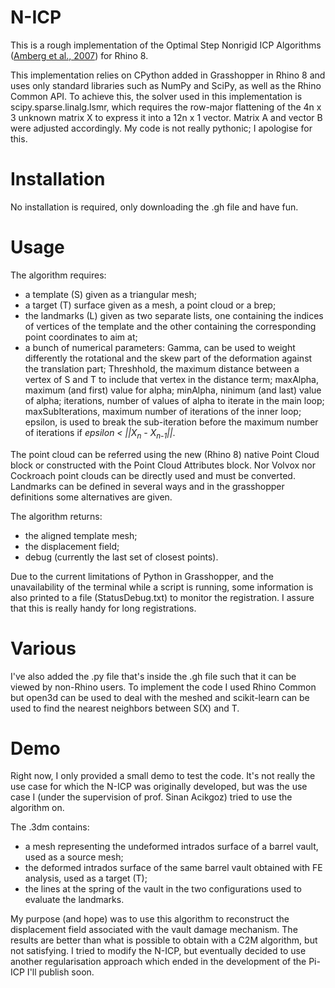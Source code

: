 # N-ICP

This is a rough implementation of the Optimal Step Nonrigid ICP Algorithms  ([Amberg et al., 2007](https://doi.org/10.1109/CVPR.2007.383165)) for Rhino 8.

This implementation relies on CPython added in Grasshopper in Rhino 8 and uses only standard libraries such as NumPy and SciPy, as well as the Rhino Common API. To achieve this, the solver used in this implementation is scipy.sparse.linalg.lsmr, which requires the row-major flattening of the 4n x 3 unknown matrix X to express it into a 12n x 1 vector. Matrix A and vector B were adjusted accordingly. 
My code is not really pythonic; I apologise for this.

# Installation
No installation is required, only downloading the .gh file and have fun.

# Usage
The algorithm requires:
- a template (S) given as a triangular mesh;
- a target (T) surface given as a mesh, a point cloud or a brep;
- the landmarks (L) given as two separate lists, one containing the indices of vertices of the template and the other containing the corresponding point coordinates to aim at;
- a bunch of numerical parameters: Gamma, can be used to weight differently the rotational and the skew part of the deformation against the translation part; Threshhold, the maximum distance between a vertex of S and T to include that vertex in the distance term; maxAlpha, maximum (and first) value for alpha; minAlpha, ninimum (and last) value of alpha; iterations, number of values of alpha to iterate in the main loop; maxSubIterations, maximum number of iterations of the inner loop; epsilon, is used to break the sub-iteration before the maximum number of iterations if *epsilon < ||X<sub>n</sub> - X<sub>n-1</sub>||*.

The point cloud can be referred using the new (Rhino 8) native Point Cloud block or constructed with the Point Cloud Attributes block. Nor Volvox nor Cockroach point clouds can be directly used and must be converted. 
Landmarks can be defined in several ways and in the grasshopper definitions some alternatives are given.

The algorithm returns:
- the aligned template mesh;
- the displacement field;
- debug (currently the last set of closest points).

Due to the current limitations of Python in Grasshopper, and the unavailability of the terminal while a script is running, some information is also printed to a file (StatusDebug.txt) to monitor the registration. I assure that this is really handy for long registrations.

# Various
I've also added the .py file that's inside the .gh file such that it can be viewed by non-Rhino users. To implement the code I used Rhino Common but open3d can be used to deal with the meshed and scikit-learn can be used to find the nearest neighbors
between S(X) and T.

# Demo
Right now, I only provided a small demo to test the code. It's not really the use case for which the N-ICP was originally developed, but was the use case I (under the supervision of prof. Sinan Acikgoz) tried to use the algorithm on. 

The .3dm contains:
- a mesh representing the undeformed intrados surface of a barrel vault, used as a source mesh;
- the deformed intrados surface of the same barrel vault obtained with FE analysis, used as a target (T);
- the lines at the spring of the vault in the two configurations used to evaluate the landmarks.

My purpose (and hope) was to use this algorithm to reconstruct the displacement field associated with the vault damage mechanism. The results are better than what is possible to obtain with a C2M algorithm, but not satisfying. I tried to modify the N-ICP, but eventually decided to use another regularisation approach which ended in the development of the Pi-ICP I'll publish soon.
